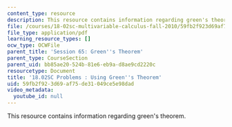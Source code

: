 ```yaml
---
content_type: resource
description: This resource contains information regarding green's theorem.
file: /courses/18-02sc-multivariable-calculus-fall-2010/59fb2f923d69af75de31049ce5e98dad_MIT18_02SC_pb_65_quest.pdf
file_type: application/pdf
learning_resource_types: []
ocw_type: OCWFile
parent_title: 'Session 65: Green''s Theorem'
parent_type: CourseSection
parent_uid: bb85ae20-524b-81e6-eb9a-d8ae9cd2220c
resourcetype: Document
title: '18.02SC Problems : Using Green''s Theorem'
uid: 59fb2f92-3d69-af75-de31-049ce5e98dad
video_metadata:
  youtube_id: null
---
```

This resource contains information regarding green's theorem.

